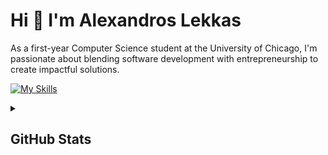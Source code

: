 # Hi 👋 I'm Alexandros Lekkas

As a first-year Computer Science student at the University of Chicago, I'm passionate about blending software development with entrepreneurship to create impactful solutions.

[![My Skills](https://skillicons.dev/icons?i=py,js,ts,java,deno,react,spring,supabase,sqlite,mysql,postgres)](https://skillicons.dev)

<details>
  <summary><h2>GitHub Stats</h2></summary>
  
  <a href="#">![Github stats](https://github-readme-stats.vercel.app/api?username=alexandroslekkas&theme=blueberry&count_private=true&hide_border=true&line_height=20)</a>
  <a href="#">![Top Langs](https://github-readme-stats.vercel.app/api/top-langs/?username=alexandroslekkas&layout=compact&theme=blueberry&count_private=true&hide_border=true)</a>
</details>
